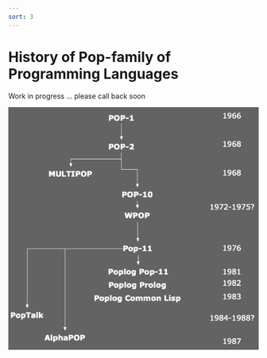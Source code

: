 ```yaml
---
sort: 3
---
```

# History of Pop-family of Programming Languages

Work in progress ... please call back soon

<div align="center"><img src="FamilyTree.png" alt="A tree showing the lineage of Pop-11 starting from Pop-1"/></div>

